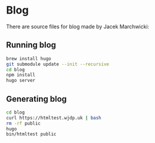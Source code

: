 # Blog

There are source files for blog made by Jacek Marchwicki:

## Running blog
```bash
brew install hugo
git submodule update --init --recursive
cd blog
npm install
hugo server

 ```
 
 ## Generating blog 
 ```bash
 cd blog
 curl https://htmltest.wjdp.uk | bash
 rm -rf public
 hugo
 bin/htmltest public
 ```